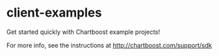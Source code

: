 client-examples
===============

Get started quickly with Chartboost example projects!

For more info, see the instructions at http://chartboost.com/support/sdk
